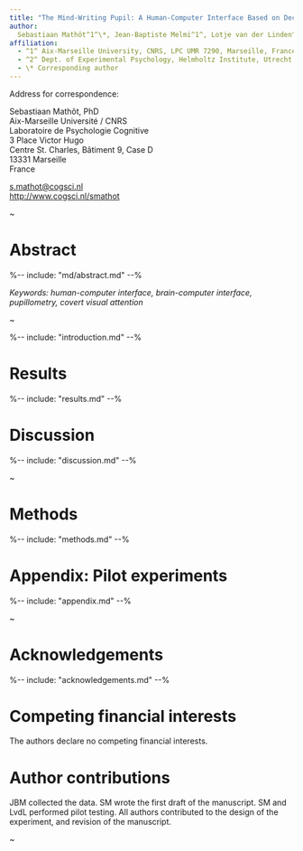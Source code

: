 ```yaml
---
title: "The Mind-Writing Pupil: A Human-Computer Interface Based on Decoding of Covert Attention through Pupillometry"
author:
  Sebastiaan Mathôt^1^\*, Jean-Baptiste Melmi^1^, Lotje van der Linden^1^, and Stefan Van der Stigchel^2^
affiliation:
  - ^1^ Aix-Marseille University, CNRS, LPC UMR 7290, Marseille, France
  - ^2^ Dept. of Experimental Psychology, Helmholtz Institute, Utrecht University, The Netherlands
  - \* Corresponding author
---
```


Address for correspondence:

Sebastiaan Mathôt, PhD  \
Aix-Marseille Université / CNRS  \
Laboratoire de Psychologie Cognitive  \
3 Place Victor Hugo  \
Centre St. Charles, Bâtiment 9, Case D  \
13331 Marseille  \
France

<s.mathot@cogsci.nl>  \
<http://www.cogsci.nl/smathot>

~

# Abstract

%-- include: "md/abstract.md" --%

*Keywords: human-computer interface, brain-computer interface, pupillometry, covert visual attention*

~

%-- include: "introduction.md" --%

# Results

%-- include: "results.md" --%

# Discussion

%-- include: "discussion.md" --%

~

# Methods

%-- include: "methods.md" --%

# Appendix: Pilot experiments

%-- include: "appendix.md" --%

~

# Acknowledgements

%-- include: "acknowledgements.md" --%

# Competing financial interests

The authors declare no competing financial interests.

# Author contributions

JBM collected the data. SM wrote the first draft of the manuscript. SM and LvdL performed pilot testing. All authors contributed to the design of the experiment, and revision of the manuscript.

~
